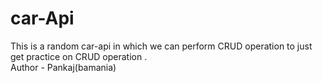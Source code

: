 # car-Api
This is  a random car-api in which we can perform CRUD operation to just get practice on CRUD operation .
<br>
Author - Pankaj(bamania)
